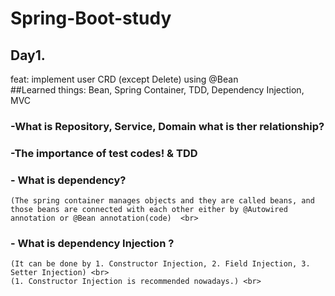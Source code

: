 # Spring-Boot-study
## Day1. 
 feat: implement user CRD (except Delete) using @Bean <br>
  ##Learned things: Bean, Spring Container, TDD, Dependency Injection, MVC  
  ### -What is Repository, Service, Domain what is ther relationship?  <br>
  ### -The importance of test codes! & TDD <br>
  ### - What is dependency?  <br>
    (The spring container manages objects and they are called beans, and those beans are connected with each other either by @Autowired annotation or @Bean annotation(code)  <br>
  ### - What is dependency Injection ? <br>
    (It can be done by 1. Constructor Injection, 2. Field Injection, 3. Setter Injection) <br>
    (1. Constructor Injection is recommended nowadays.) <br>

